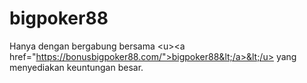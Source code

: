 # bigpoker88
Hanya dengan bergabung bersama &lt;u>&lt;a href="https://bonusbigpoker88.com/">bigpoker88&lt;/a>&lt;/u> yang menyediakan keuntungan besar.
